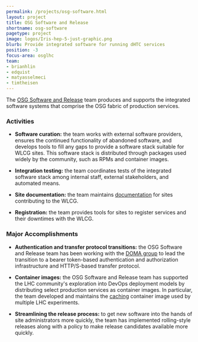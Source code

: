 ```yaml
---
permalink: /projects/osg-software.html
layout: project
title: OSG Software and Release
shortname: osg-software
pagetype: project
image: logos/Iris-hep-5-just-graphic.png
blurb: Provide integrated software for running dHTC services
position: -3
focus-area: osglhc
team:
- brianhlin
- edquist
- matyasselmeci
- timtheisen
---
```


The [OSG Software and Release](https://opensciencegrid.org/technology/) team produces and supports the integrated
software systems that comprise the OSG fabric of production services.

### Activities

-   **Software curation:** the team works with external software providers, ensures the continued functionality of
    abandoned software, and develops tools to fill any gaps to provide a software stack suitable for WLCG sites.
    This software stack is distributed through packages used widely by the community, such as RPMs and container images.

-   **Integration testing:** the team coordinates tests of the integrated software stack among internal staff, external
    stakeholders, and automated means.

-   **Site documentation:** the team maintains [documentation](https://opensciencegrid.org/docs/) for sites contributing
    to the WLCG.

-   **Registration:** the team provides tools for sites to register services and their downtimes with the WLCG.

### Major Accomplishments

-   **Authentication and transfer protocol transitions:** the OSG Software and Release team has been working with the
    [DOMA group](../focus-area/doma.md) to lead the transition to a bearer token-based authentication and authorization
    infrastructure and HTTP/S-based transfer protocol.

-   **Container images:** the OSG Software and Release team has supported the LHC community's exploration into DevOps
    deployment models by distributing select production services as container images.
    In particular, the team developed and maintains the [caching](caching.md) container image used by multiple LHC
    experiments.

-   **Streamlining the release process:** to get new software into the hands of site administrators more quickly, the
    team has implemented rolling-style releases along with a policy to make release candidates available more quickly.
